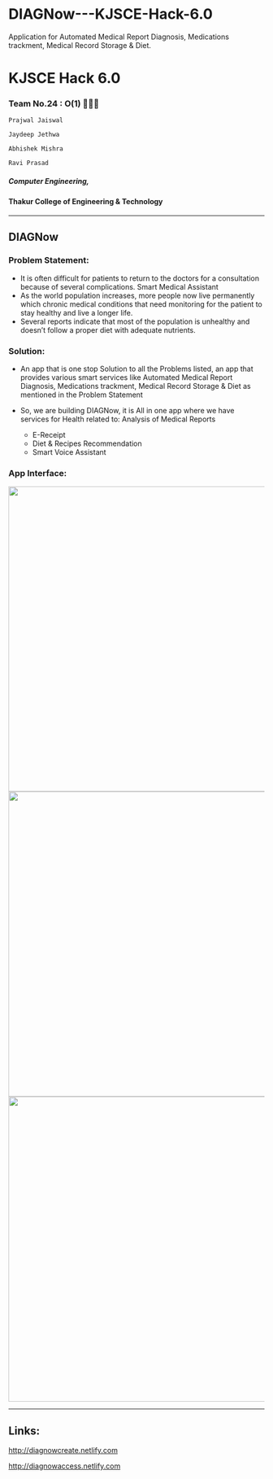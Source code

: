 # DIAGNow---KJSCE-Hack-6.0
Application for Automated Medical Report Diagnosis, Medications trackment,  Medical Record  Storage &amp; Diet.
# KJSCE Hack 6.0
### Team No.24 : O(1) 👨🏻‍💻
```Prajwal Jaiswal```

```Jaydeep Jethwa``` 

```Abhishek Mishra``` 

```Ravi Prasad``` 
##### Computer Engineering,
#### Thakur College of Engineering & Technology
<hr>

## DIAGNow

### Problem Statement:
* It is often difficult for patients to return to the doctors for a consultation because of several complications. 
Smart Medical Assistant
* As the world population increases, more people now live permanently which chronic medical conditions that need monitoring for the patient to stay healthy and live a longer life. 
* Several reports indicate that most of the population is unhealthy and  doesn’t follow a proper diet with adequate nutrients.

### Solution:

* An app that is one stop Solution to all the Problems listed, an app that provides various smart services like Automated Medical Report Diagnosis, Medications trackment, Medical Record Storage & Diet as mentioned in the Problem Statement 

* So, we are building DIAGNow, it is All in one app where we have services for Health related to:
Analysis of Medical Reports
  * E-Receipt 
  * Diet & Recipes Recommendation
  * Smart Voice Assistant


### App Interface:
<kbd>
<img src="Interfaces/SpalshScreenv1.png" height=600>
</kbd>
<kbd>
<img src="Interfaces/Dashboard.png" height=600>
</kbd>
<kbd>
<img src="Interfaces/bot.jpeg" height=600>
</kbd>
<hr>

## Links:
http://diagnowcreate.netlify.com

http://diagnowaccess.netlify.com


